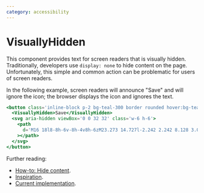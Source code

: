 ```yaml
---
category: accessibility
---
```


# VisuallyHidden

This component provides text for screen readers that is visually hidden.
Traditionally, developers use `display: none` to hide content on the page.
Unfortunately, this simple and common action can be problematic for users of screen readers.

In the following example, screen readers will announce "Save" and will ignore the icon; the browser displays the icon and ignores the text.

```hbs preview-template
<button class='inline-block p-2 bg-teal-300 border rounded hover:bg-teal-400'>
  <VisuallyHidden>Save</VisuallyHidden>
  <svg aria-hidden viewBox='0 0 32 32' class='w-6 h-6'>
    <path
      d='M16 18l8-8h-6v-8h-4v8h-6zM23.273 14.727l-2.242 2.242 8.128 3.031-13.158 4.907-13.158-4.907 8.127-3.031-2.242-2.242-8.727 3.273v8l16 6 16-6v-8z'
    ></path>
  </svg>
</button>
```

Further reading:

- [How-to: Hide content](https://a11yproject.com/posts/how-to-hide-content/).
- [Inspiration](https://ui.reach.tech/visually-hidden).
- [Current implementation](https://tailwindcss.com/docs/screen-readers#screen-reader-only-elements).
